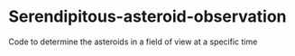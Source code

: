 # Serendipitous-asteroid-observation
Code to determine the asteroids in a field of view at a specific time
